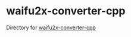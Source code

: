 # waifu2x-converter-cpp
Directory for [waifu2x-converter-cpp](https://github.com/DeadSix27/waifu2x-converter-cpp)
